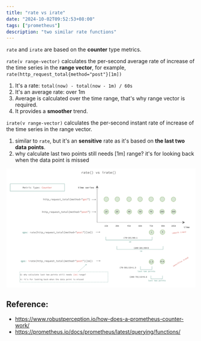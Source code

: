 ```yaml
---
title: "rate vs irate"
date: "2024-10-02T09:52:53+08:00"
tags: ["prometheus"]
description: "two similar rate functions"
---
```


`rate` and `irate` are based on the **counter** type metrics.

`rate(v range-vector)` calculates the per-second average rate of increase of the time series in the **range vector**, for example, `rate(http_request_total{method="post"}[1m])`
1. It's a rate: `total(now) - total(now - 1m) / 60s`
2. It's an average rate: over 1m 
3. Average is calculated over the time range, that's why range vector is required.
4. It provides a **smoother** trend.

`irate(v range-vector)` calculates the per-second instant rate of increase of the time series in the range vector. 

1. similar to `rate`, but it's an **sensitive** rate as it's based on **the last two data points**.
2. why calculate last two points still needs [1m] range? it's for looking back when the data point is missed

![rate_vs_irate](/images/rate_vs_irate.png)

## Reference:
- https://www.robustperception.io/how-does-a-prometheus-counter-work/
- https://prometheus.io/docs/prometheus/latest/querying/functions/
